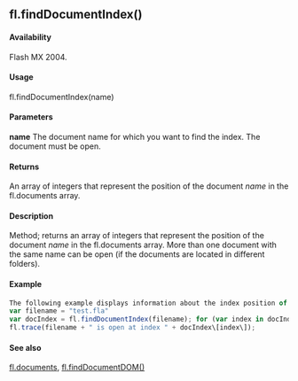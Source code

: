 ## fl.findDocumentIndex()

#### Availability

Flash MX 2004.

#### Usage

fl.findDocumentIndex(name)

#### Parameters

**name** The document name for which you want to find the index. The document must be open.

#### Returns

An array of integers that represent the position of the document *name* in the fl.documents array.

#### Description

Method; returns an array of integers that represent the position of the document *name* in the fl.documents array. More than one document with the same name can be open (if the documents are located in different folders).

#### Example

```javascript
The following example displays information about the index position of any open files named test.fla in the Output panel:
var filename = "test.fla"
var docIndex = fl.findDocumentIndex(filename); for (var index in docIndex)
fl.trace(filename + " is open at index " + docIndex\[index\]);

```
#### See also

[fl.documents](#!AdobeDocs/developers-animatesdk-docs/master/flash_object_(fl)/fl20.md), [fl.findDocumentDOM()](#!AdobeDocs/developers-animatesdk-docs/master/flash_object_(fl)/fl25.md)
